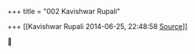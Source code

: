 +++
title = "002 Kavishwar Rupali"

+++
[[Kavishwar Rupali	2014-06-25, 22:48:58 [Source](https://groups.google.com/g/samskrita/c/e_GvZK_rnuY)]]





